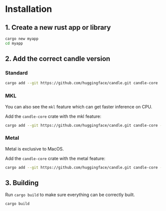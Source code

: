 # Installation

## 1. Create a new rust app or library

```bash
cargo new myapp
cd myapp
```

## 2. Add the correct candle version

### Standard

```bash
cargo add --git https://github.com/huggingface/candle.git candle-core
```

### MKL

You can also see the `mkl` feature which can get faster inference on CPU.

Add the `candle-core` crate with the mkl feature:

```bash
cargo add --git https://github.com/huggingface/candle.git candle-core --features "mkl"
```

### Metal

Metal is exclusive to MacOS.

Add the `candle-core` crate with the metal feature:

```bash
cargo add --git https://github.com/huggingface/candle.git candle-core --features "metal"
```

## 3. Building

Run `cargo build` to make sure everything can be correctly built.

```bash
cargo build
```
